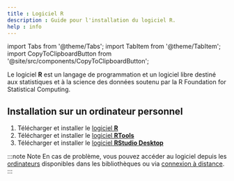 ```yaml
---
title : Logiciel R
description : Guide pour l'installation du logiciel R.
help : info
---
```


import Tabs from '@theme/Tabs';
import TabItem from '@theme/TabItem';
import CopyToClipboardButton from '@site/src/components/CopyToClipboardButton';

Le logiciel **R** est un langage de programmation et un logiciel libre destiné aux statistiques et à la science des données soutenu par la R Foundation for Statistical Computing.

## Installation sur un ordinateur personnel

1. Télécharger et installer le [logiciel **R**](https://cran.r-project.org/index.html)
2. Télécharger et installer le [logiciel **RTools**](https://cran.r-project.org/index.html)
3. Télécharger et installer le [logiciel **RStudio Desktop**](https://posit.co/download/rstudio-desktop/)

:::note Note
En cas de problème, vous pouvez accéder au logiciel depuis les [ordinateurs](/informatique/ordinateurs) disponibles dans les bibliothèques ou via [connexion à distance](/informatique/connexion-distance).
:::